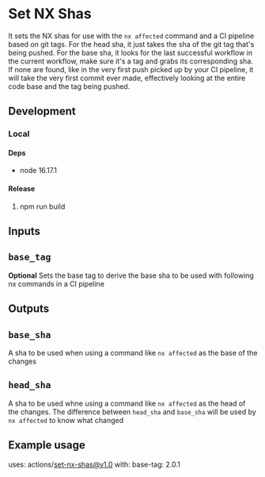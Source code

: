 # Set NX Shas
It sets the NX shas for use with the `nx affected` command and a CI pipeline based on git tags.
For the head sha, it just takes the sha of the git tag that's being pushed.
For the base sha, it looks for the last successful workflow in the current workflow, make sure it's a tag and grabs its corresponding sha. If none are found, like in the very first push picked up by your CI pipeline, it will take the very first commit ever made, effectively looking at the entire code base and the tag being pushed.

## Development
### Local
#### Deps
- node 16.17.1

#### Release
1. npm run build

## Inputs

## `base_tag`

**Optional** Sets the base tag to derive the base sha to be used with following nx commands in a CI pipeline

## Outputs

## `base_sha`

A sha to be used when using a command like `nx affected` as the base of the changes

## `head_sha`

A sha to be used whne using a command like `nx affected` as the head of the changes. The difference between `head_sha` and `base_sha` will be used by `nx affected` to know what changed

## Example usage

uses: actions/set-nx-shas@v1.0
with:
  base-tag: 2.0.1
